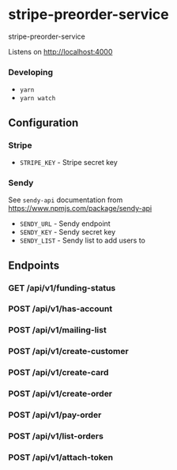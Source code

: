 # stripe-preorder-service

stripe-preorder-service


Listens on [http://localhost:4000](http://localhost:4000)

### Developing

 * `yarn`
 * `yarn watch`

## Configuration

### Stripe

 * `STRIPE_KEY` - Stripe secret key

### Sendy

See `sendy-api` documentation from https://www.npmjs.com/package/sendy-api

 * `SENDY_URL` - Sendy endpoint
 * `SENDY_KEY` - Sendy secret key
 * `SENDY_LIST` - Sendy list to add users to

## Endpoints

### GET /api/v1/funding-status

### POST /api/v1/has-account

### POST /api/v1/mailing-list

### POST /api/v1/create-customer

### POST /api/v1/create-card

### POST /api/v1/create-order

### POST /api/v1/pay-order

### POST /api/v1/list-orders

### POST /api/v1/attach-token
